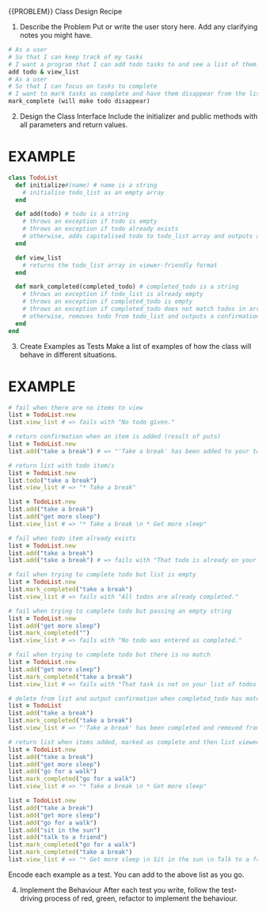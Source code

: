 {{PROBLEM}} Class Design Recipe

1. Describe the Problem
   Put or write the user story here. Add any clarifying notes you might have.

```ruby
# As a user
# So that I can keep track of my tasks
# I want a program that I can add todo tasks to and see a list of them.
add todo & view_list
# As a user
# So that I can focus on tasks to complete
# I want to mark tasks as complete and have them disappear from the list.
mark_complete (will make todo disappear)
```

2. Design the Class Interface
   Include the initializer and public methods with all parameters and return values.

# EXAMPLE

```ruby
class TodoList
  def initialize#(name) # name is a string
    # initialise todo_list as an empty array
  end

  def add(todo) # todo is a string
    # throws an exception if todo is empty
    # throws an exception if todo already exists
    # otherwise, adds capitalised todo to todo_list array and outputs a confirmation message
  end

  def view_list
    # returns the todo_list array in viewer-friendly format
  end

  def mark_completed(completed_todo) # completed_todo is a string
    # throws an exception if todo_list is already empty
    # throws an exception if completed_todo is empty
    # throws an exception if completed_todo does not match todos in array
    # otherwise, removes todo from todo_list and outputs a confirmation message
  end
end
```

3. Create Examples as Tests
   Make a list of examples of how the class will behave in different situations.

# EXAMPLE

```ruby
# fail when there are no items to view
list = TodoList.new
list.view_list # => fails with "No todo given."

# return confirmation when an item is added (result of puts)
list = TodoList.new
list.add("take a break") # => "'Take a break' has been added to your todo list."

# return list with todo item/s
list = TodoList.new
list.todo("take a break")
list.view_list # => "* Take a break"

list = TodoList.new
list.add("take a break")
list.add("get more sleep")
list.view_list # => "* Take a break \n * Get more sleep"

# fail when todo item already exists
list = TodoList.new
list.add("take a break")
list.add("take a break") # => fails with "That todo is already on your list. Nothing was added."

# fail when trying to complete todo but list is empty
list = TodoList.new
list.mark_completed("take a break")
list.view_list # => fails with "All todos are already completed."

# fail when trying to complete todo but passing an empty string
list = TodoList.new
list.add("get more sleep")
list.mark_completed("")
list.view_list # => fails with "No todo was entered as completed."

# fail when trying to complete todo but there is no match
list = TodoList.new
list.add("get more sleep")
list.mark_completed("take a break")
list.view_list # => fails with "That task is not on your list of todos."

# delete from list and output confirmation when completed_todo has match"
list = TodoList
list.add("take a break")
list.mark_completed("take a break")
list.view_list # => "'Take a break' has been completed and removed from your list of todos."

# return list when items added, marked as complete and then list viewed
list = TodoList.new
list.add("take a break")
list.add("get more sleep")
list.add("go for a walk")
list.mark_completed("go for a walk")
list.view_list # => "* Take a break \n * Get more sleep"

list = TodoList.new
list.add("take a break")
list.add("get more sleep")
list.add("go for a walk")
list.add("sit in the sun")
list.add("talk to a friend")
list.mark_completed("go for a walk")
list.mark_completed("take a break")
list.view_list # => "* Get more sleep \n Sit in the sun \n Talk to a friend"
```

Encode each example as a test. You can add to the above list as you go.

4. Implement the Behaviour
   After each test you write, follow the test-driving process of red, green, refactor to implement the behaviour.
